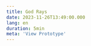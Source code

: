 ```yaml
---
title: God Rays
date: 2023-11-26T13:49:00.000
lang: en
duration: 5min
meta: 'View Prototype'
---
```


<GodRays />
